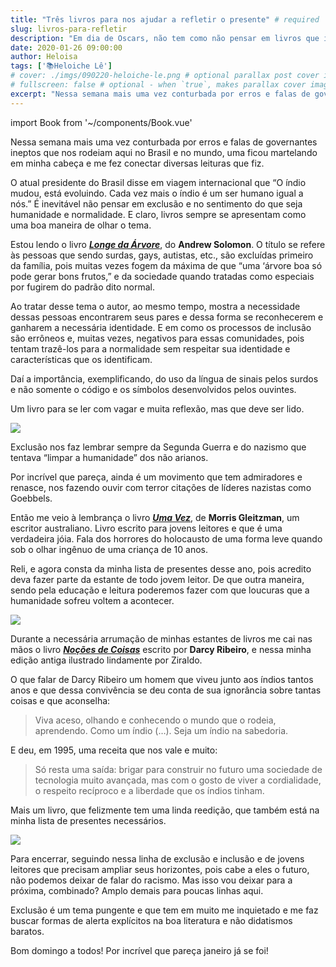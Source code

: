 ```yaml
---
title: "Três livros para nos ajudar a refletir o presente" # required
slug: livros-para-refletir
description: "Em dia de Oscars, não tem como não pensar em livros que inspiraram grandes filmes; temos os livros que são adaptados para o cinema e também os filmes que nos motivam a fazer leituras: ou do livro que os originou, ou de temas que ele trata." 
date: 2020-01-26 09:00:00 
author: Heloisa
tags: ['📚Heloiche Lê'] 
# cover: ./imgs/090220-heloiche-le.png # optional parallax post cover image
# fullscreen: false # optional - when `true`, makes parallax cover image take up full viewport height
excerpt: "Nessa semana mais uma vez conturbada por erros e falas de governantes ineptos que nos rodeiam aqui no Brasil e no mundo, uma ficou martelando em minha cabeça e me fez conectar diversas leituras que fiz." # optional
---
```

import Book from '~/components/Book.vue'

Nessa semana mais uma vez conturbada por erros e falas de governantes ineptos que nos rodeiam aqui no Brasil e no mundo, uma ficou martelando em minha cabeça e me fez conectar diversas leituras que fiz.

O atual presidente do Brasil disse em viagem internacional que “O índio mudou, está evoluindo. Cada vez mais o índio é um ser humano igual a nós.”
É inevitável não pensar em exclusão e no sentimento do que seja humanidade e normalidade. E claro, livros sempre se apresentam como uma boa maneira de olhar o tema.

Estou lendo o livro **_[Longe da Árvore](https://amzn.to/37Djoux)_**, do **Andrew Solomon**. O título se refere às pessoas que sendo surdas, gays, autistas, etc., são excluídas primeiro da família, pois muitas vezes fogem da máxima de que “uma ‘árvore boa só pode gerar bons frutos,” e da sociedade quando tratadas como especiais por fugirem do padrão dito normal.

Ao tratar desse tema o autor, ao mesmo tempo, mostra a necessidade dessas pessoas encontrarem seus pares e dessa forma se reconhecerem e ganharem a necessária identidade. E em como os processos de inclusão são errôneos e, muitas vezes, negativos para essas comunidades, pois tentam trazê-los para a normalidade sem respeitar sua identidade e características que os identificam.

Daí a importância, exemplificando, do uso da língua de sinais pelos surdos e não somente o código e os símbolos desenvolvidos pelos ouvintes.

Um livro para se ler com vagar e muita reflexão, mas que deve ser lido.

<book title="Longe da Árvore: Pais, filhos e a busca da identidade" author="Andrew Solomon" link="https://amzn.to/37Djoux">
<a href="https://www.amazon.com.br/Longe-%C3%A1rvore-filhos-busca-identidade-ebook/dp/B00FEGT8QC/ref=as_li_ss_il?ie=UTF8&linkCode=li3&tag=heloiche-20&linkId=b542cf38ecf399259a12a2dbc9ad695d&language=pt_BR" target="_blank"><img border="0" src="//ws-na.amazon-adsystem.com/widgets/q?_encoding=UTF8&ASIN=B00FEGT8QC&Format=_SL250_&ID=AsinImage&MarketPlace=BR&ServiceVersion=20070822&WS=1&tag=heloiche-20&language=pt_BR" ></a>
</book>

Exclusão nos faz lembrar sempre da Segunda Guerra e do nazismo que tentava “limpar a humanidade” dos não arianos.

Por incrível que pareça, ainda é um movimento que tem admiradores e renasce, nos fazendo ouvir com terror citações de líderes nazistas como Goebbels.

Então me veio à lembrança o livro **_[Uma Vez](https://amzn.to/2NYWaqK)_**, de **Morris Gleitzman**, um escritor australiano. Livro escrito para jovens leitores e que é uma verdadeira jóia. Fala dos horrores do holocausto de uma forma leve quando sob o olhar ingênuo de uma criança de 10 anos.

Reli, e agora consta da minha lista de presentes desse ano, pois acredito deva fazer parte da estante de todo jovem leitor. De que outra maneira, sendo pela educação e leitura poderemos fazer com que loucuras que a humanidade sofreu voltem a acontecer.

<book title="Uma vez" author="Morris Gleitzman" link="https://amzn.to/2NYWaqK">
<a href="https://www.amazon.com.br/Uma-vez-Morris-Gleitzman/dp/8577533646/ref=as_li_ss_il?ie=UTF8&linkCode=li3&tag=heloiche-20&linkId=f4ea3c7d60f642606f767dc8b319dbb0&language=pt_BR" target="_blank"><img border="0" src="//ws-na.amazon-adsystem.com/widgets/q?_encoding=UTF8&ASIN=8577533646&Format=_SL250_&ID=AsinImage&MarketPlace=BR&ServiceVersion=20070822&WS=1&tag=heloiche-20&language=pt_BR" ></a>
</book>


Durante a necessária arrumação de minhas estantes de livros me cai nas mãos  o livro **_[Noções de Coisas](https://amzn.to/30TZetk)_** escrito por **Darcy Ribeiro**, e nessa minha edição antiga ilustrado lindamente por Ziraldo.

O que falar de Darcy Ribeiro um homem que viveu junto aos índios tantos anos e que dessa convivência se deu conta de sua ignorância sobre tantas coisas e que aconselha:

> Viva aceso, olhando e conhecendo o mundo que o rodeia, aprendendo. Como um índio (…). Seja um índio na sabedoria.

E deu, em 1995, uma receita que nos vale e muito:

> Só resta uma saída: brigar para construir no futuro uma sociedade de tecnologia muito avançada, mas com o gosto de viver a cordialidade, o respeito recíproco e a liberdade que os índios tinham.

Mais um livro, que felizmente tem uma linda reedição, que também está na minha lista de presentes necessários.

<book title="Noções de Coisas" author="Darcy Ribeiro" link="https://amzn.to/30TZetk">
<a href="https://www.amazon.com.br/No%C3%A7%C3%B5es-Coisas-V%C3%A1rios-Autores/dp/8526021044/ref=as_li_ss_il?__mk_pt_BR=%C3%85M%C3%85%C5%BD%C3%95%C3%91&keywords=nocoes+de+coisas+darcy&qid=1580003567&s=books&sr=1-1&linkCode=li3&tag=heloiche-20&linkId=92cd26f4aaac44bc7486338047bca464&language=pt_BR" target="_blank"><img border="0" src="//ws-na.amazon-adsystem.com/widgets/q?_encoding=UTF8&ASIN=8526021044&Format=_SL250_&ID=AsinImage&MarketPlace=BR&ServiceVersion=20070822&WS=1&tag=heloiche-20&language=pt_BR" ></a>
</book>

Para encerrar, seguindo nessa linha de exclusão e inclusão e de jovens leitores que precisam ampliar seus horizontes, pois cabe a eles o futuro, não podemos deixar de falar do racismo.  Mas isso vou deixar para a próxima, combinado? Amplo demais para poucas linhas aqui.

Exclusão é um tema pungente e que tem em muito me inquietado e me faz buscar formas de alerta explícitos na boa literatura e não didatismos baratos.

Bom domingo a todos! Por incrível que pareça janeiro já se foi!
